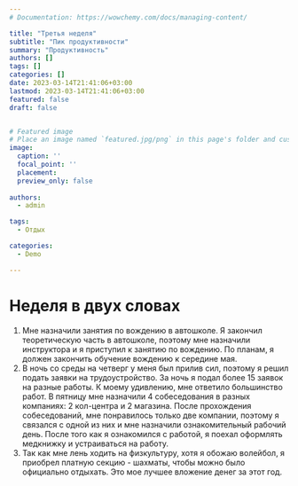 ```yaml
---
# Documentation: https://wowchemy.com/docs/managing-content/

title: "Третья неделя"
subtitle: "Пик продуктивности"
summary: "Продуктивность"
authors: []
tags: []
categories: []
date: 2023-03-14T21:41:06+03:00
lastmod: 2023-03-14T21:41:06+03:00
featured: false
draft: false


# Featured image
# Place an image named `featured.jpg/png` in this page's folder and customize its options here.
image:
  caption: ''
  focal_point: ''
  placement: 
  preview_only: false
  
authors:
  - admin

tags:
  - Отдых

categories:
  - Demo

---
```


# Неделя в двух словах

1. Мне назначили занятия по вождению в автошколе. Я закончил теоретическую часть в автошколе, поэтому мне назначили инструктора и я приступил к занятию по вождению. По планам, я должен закончить обучение вождению к середине мая.
2. В ночь со среды на четверг у меня был прилив сил, поэтому я решил подать заявки на трудоустройство. За ночь я подал более 15 заявок на разные работы. К моему удивлению, мне ответило большинство работ. В пятницу мне назначили 4 собеседования в разных компаниях: 2 кол-центра и 2 магазина. После прохождения собеседований, мне понравилось только две компании, поэтому я связался с одной из них и мне назначили ознакомительный рабочий день. После того как я ознакомился с работой, я поехал оформлять медкнижку и устраиваться на работу. 
3. Так как мне лень ходить на физкультуру, хотя я обожаю волейбол, я приобрел платную секцию - шахматы, чтобы можно было официально отдыхать. Это мое лучшее вложение денег за этот год.

